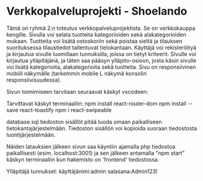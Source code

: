 # Verkkopalveluprojekti - Shoelando

Tämä on ryhmä 2:n toteutus verkkopalveluprojektista. Se on verkkokauppa kengille. Sivulla voi selata tuotteita kategorioiden sekä alakategorioiden mukaan.
Tuotteita voi lisätä ostoskoriin sekä poistaa sieltä ja tilauksen suorituksessa tilaustiedot tallentuvat tietokantaan. Käyttäjä voi rekisteröityä ja kirjautua sivulle luomillaan tunnuksilla, joissa on tietyt kriteerit. Sivulle voi kirjautua ylläpitäjänä, ja täten saa pääsyn ylläpito-osioon, josta käsin sivulle voi lisätä kategorioita, alakategorioita sekä tuotteita. Sivu on responsiivinen mobiili näkymälle (tarkemmin mobile L näkymä konsolin responsiivisuudessa). 

Sivun toimimiseen tarvitaan seuraavat käskyt vscodeen:

Tarvittavat käskyt terminaaliin:
npm install react-router-dom
npm install --save react-toastify
npm i react-swipeable

database.sql tiedoston sisällöt pitää luoda omaan paikalliseen tietokantajärjestelmään. Tiedoston sisällön voi kopioida suoraan tiedostosta luontijärjestelmään. 

Näiden latauksien jälkeen sivun saa käyntiin ajamalla php tiedostoa paikallisesti (esim. localhost:3001) ja sen jälkeen antamalla "npm start" käskyn terminaaliin kun hakemisto on 'frontend' tiedostossa. 

Ylläpitäjä tunnukset: 
käyttäjänimi:admin
salasana:Admin123!
